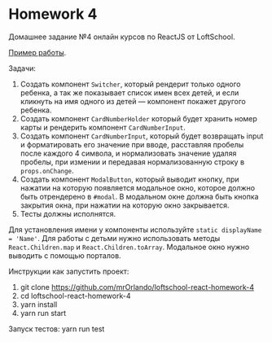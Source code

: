 # Homework 4

Домашнее задание №4 онлайн курсов по ReactJS от LoftSchool.

[Пример работы](http://5a0ad5aadf99536a88d36117.tycoon-moneys-57286.netlify.com).

Задачи:

1. Создать компонент `Switcher`, который рендерит только одного ребенка, а так же показывает список имен всех детей, и если кликнуть на имя одного из детей — компонент покажет другого ребенка.
2. Создать компонент `CardNumberHolder` который будет хранить номер карты и рендерить компонент `CardNumberInput`.
3. Создать компонент `CardNumberInput`, который будет возвращать input и форматировать его значение при вводе, расставляя пробелы после каждого 4 символа, и нормализовать значение удаляя пробелы, при измении и передавая нормализованную строку в `props.onChange`.
4. Создать компонент `ModalButton`, который выводит кнопку, при нажатии на которую появляется модальное окно, которое должно быть отрендерено в `#modal`. В модальном окне должна быть кнопка закрытия окна, при нажатии на которую окно закрывается.
5. Тесты должны исполнятся.

Для установления имени у компоненты используйте ```static displayName = 'Name'```.
Для работы с детьми нужно использовать методы `React.Children.map` и `React.Children.toArray`.
Модальное окно нужно выводить с помощью порталов.

Инструкции как запустить проект:

1. git clone https://github.com/mrOrlando/loftschool-react-homework-4
2. cd loftschool-react-homework-4
3. yarn install
4. yarn run start

Запуск тестов: yarn run test